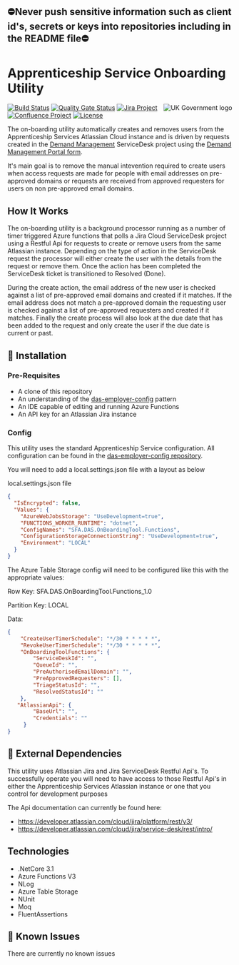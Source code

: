 ﻿## ⛔Never push sensitive information such as client id's, secrets or keys into repositories including in the README file⛔

# Apprenticeship Service Onboarding Utility

<img src="https://avatars.githubusercontent.com/u/9841374?s=200&v=4" align="right" alt="UK Government logo">

[![Build Status](https://dev.azure.com/sfa-gov-uk/Digital%20Apprenticeship%20Service/_apis/build/status/das-onboarding?repoName=SkillsFundingAgency%2Fdas-onboarding&branchName=refs%2Fpull%2F1%2Fmerge)](https://dev.azure.com/sfa-gov-uk/Digital%20Apprenticeship%20Service/_build/latest?definitionId=2440&repoName=SkillsFundingAgency%2Fdas-onboarding&branchName=refs%2Fpull%2F1%2Fmerge)
[![Quality Gate Status](https://sonarcloud.io/api/project_badges/measure?project=_projectId_&metric=alert_status)](https://sonarcloud.io/dashboard?id=SkillsFundingAgency_das-onboarding)
[![Jira Project](https://img.shields.io/badge/Jira-Project-blue)](https://skillsfundingagency.atlassian.net/secure/RapidBoard.jspa?rapidView=564&projectKey=QUAL)
[![Confluence Project](https://img.shields.io/badge/Confluence-Project-blue)](https://skillsfundingagency.atlassian.net/wiki/spaces/NDL/pages/1838612769/Service+Maturity)
[![License](https://img.shields.io/badge/license-MIT-lightgrey.svg?longCache=true&style=flat-square)](https://en.wikipedia.org/wiki/MIT_License)

The on-boarding utility automatically creates and removes users from the Apprenticeship Services Atlassian Cloud instance and is driven by requests created in the [Demand Management](https://skillsfundingagency.atlassian.net/jira/servicedesk/projects/DM/) ServiceDesk project using the [Demand Management Portal form](https://skillsfundingagency.atlassian.net/servicedesk/customer/portal/1/group/1/create/14).

It's main goal is to remove the manual intevention required to create users when access requests are made for people with email addresses on pre-approved domains or requests are received from approved requesters for users on non pre-approved email domains.

## How It Works

The on-boarding utility is a background processor running as a number of timer triggered Azure functions that polls a Jira Cloud ServiceDesk project using a Restful Api for requests to create or remove users from the same Atlassian instance. Depending on the type of action in the ServiceDesk request the processor will either create the user with the details from the request or remove them. Once the action has been completed the ServiceDesk ticket is transitioned to Resolved (Done).

During the create action, the email address of the new user is checked against a list of pre-approved email domains and created if it matches. If the email address does not match a pre-approved domain the requesting user is checked against a list of pre-approved requesters and created if it matches. Finally the create process will also look at the due date that has been added to the request and only create the user if the due date is current or past.

## 🚀 Installation

### Pre-Requisites

* A clone of this repository
* An understanding of the [das-employer-config](https://github.com/SkillsFundingAgency/das-employer-config) pattern
* An IDE capable of editing and running Azure Functions
* An API key for an Atlassian Jira instance

### Config

This utility uses the standard Apprenticeship Service configuration. All configuration can be found in the [das-employer-config repository](https://github.com/SkillsFundingAgency/das-employer-config).

You will need to add a local.settings.json file with a layout as below

local.settings.json file
```json
{
  "IsEncrypted": false,
  "Values": {
    "AzureWebJobsStorage": "UseDevelopment=true",
    "FUNCTIONS_WORKER_RUNTIME": "dotnet",    
    "ConfigNames": "SFA.DAS.OnBoardingTool.Functions",
    "ConfigurationStorageConnectionString": "UseDevelopment=true",
    "Environment": "LOCAL"
  }
}
```

The Azure Table Storage config will need to be configured like this with the appropriate values:

Row Key: SFA.DAS.OnBoardingTool.Functions_1.0

Partition Key: LOCAL

Data:

```json
{    
    "CreateUserTimerSchedule": "*/30 * * * * *",
    "RevokeUserTimerSchedule": "*/30 * * * * *",
    "OnBoardingToolFunctions": {
        "ServiceDeskId": "",
        "QueueId": "",
        "PreAuthorisedEmailDomain": "",
        "PreApprovedRequesters": [],
        "TriageStatusId": "",
        "ResolvedStatusId": ""
    }, 
   "AtlassianApi": {
        "BaseUrl": "",
        "Credentials": ""
     }
}
```

## 🔗 External Dependencies

This utility uses Atlassian Jira and Jira ServiceDesk Restful Api's. To successfully operate you will need to have access to those Restful Api's in either the Apprenticeship Services Atlassian instance or one that you control for development purposes

The Api documentation can currently be found here:

* https://developer.atlassian.com/cloud/jira/platform/rest/v3/
* https://developer.atlassian.com/cloud/jira/service-desk/rest/intro/

## Technologies

* .NetCore 3.1
* Azure Functions V3
* NLog
* Azure Table Storage
* NUnit
* Moq
* FluentAssertions

## 🐛 Known Issues

There are currently no known issues